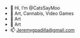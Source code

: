 - 👋 Hi, I’m @CatsSayMoo
- 👀 Art, Cannabis, Video Games
- 🌱 Art
- 💞️ Art
- 📫 Jeremygpadilla@gmail.com

<!---
CatsSayMoo/CatsSayMoo is a ✨ special ✨ repository because its `README.md` (this file) appears on your GitHub profile.
You can click the Preview link to take a look at your changes.
--->

